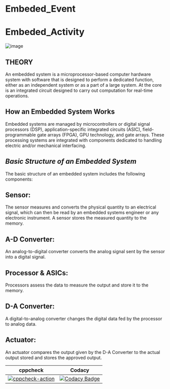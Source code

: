 # Embeded_Event

# Embeded_Activity


![image](https://user-images.githubusercontent.com/67604549/116592315-7ff82480-a93d-11eb-80e8-c5e3c30da4ba.png)


## **THEORY**

An embedded system is a microprocessor-based computer hardware system with software that is designed to perform a dedicated function, either as an independent system or as a part of a large system. At the core is an integrated circuit designed to carry out computation for real-time operations.

## **How an Embedded System Works**

Embedded systems are managed by microcontrollers or digital signal processors (DSP), application-specific integrated circuits (ASIC), field-programmable gate arrays (FPGA), GPU technology, and gate arrays. These processing systems are integrated with components dedicated to handling electric and/or mechanical interfacing.


## ***Basic Structure of an Embedded System***

The basic structure of an embedded system includes the following components:

## Sensor:
The sensor measures and converts the physical quantity to an electrical signal, which can then be read by an embedded systems engineer or any electronic instrument. A sensor stores the measured quantity to the memory.


## A-D Converter: 
An analog-to-digital converter converts the analog signal sent by the sensor into a digital signal.


## Processor & ASICs: 
Processors assess the data to measure the output and store it to the memory.


## D-A Converter: 
A digital-to-analog converter changes the digital data fed by the processor to analog data.


## Actuator: 
An actuator compares the output given by the D-A Converter to the actual output stored and stores the approved output.



cppcheck|Codacy| 
------|--------|
[![cppcheck-action](https://github.com/Prakruthi-BR/Embeded_Event/actions/workflows/cppcheck.yml/badge.svg)](https://github.com/Prakruthi-BR/Embeded_Event/actions/workflows/cppcheck.yml) |[![Codacy Badge](https://app.codacy.com/project/badge/Grade/f70af56b44924be4b2e8bc38a6c6face)](https://www.codacy.com/gh/Prakruthi-BR/Embeded_Event/dashboard?utm_source=github.com&amp;utm_medium=referral&amp;utm_content=Prakruthi-BR/Embeded_Event&amp;utm_campaign=Badge_Grade)
